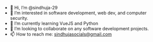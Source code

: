- 👋 Hi, I’m @sindhuja-29
- 👀 I’m interested in software development, web dev, and computer security.
- 🌱 I’m currently learning VueJS and Python
- 💞️ I’m looking to collaborate on any software development projects.
- 📫 How to reach me: sindhujasocials@gmail.com

<!---
sindhuja-29/sindhuja-29 is a ✨ special ✨ repository because its `README.md` (this file) appears on your GitHub profile.
You can click the Preview link to take a look at your changes.
--->
